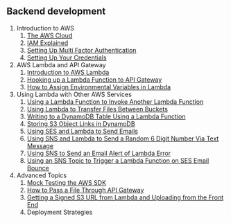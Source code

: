 ## Backend development

1. Introduction to AWS
	1. [The AWS Cloud](aws/introduction-to-aws/aws-cloud.md)
	1. [IAM Explained](aws/introduction-to-aws/iam/iam.md)
	1. [Setting Up Multi Factor Authentication](aws/introduction-to-aws/mfa-setup/mfa-setup.md)
	1. [Setting Up Your Credentials](aws/introduction-to-aws/credentials-setup/credentials-setup.md)
1. AWS Lambda and API Gateway
	1. [Introduction to AWS Lambda](aws/lambda-and-api-gateway/introduction-to-lambda/introduction-to-lambda.md)
	1. [Hooking up a Lambda Function to API Gateway](aws/lambda-and-api-gateway/lambda-api-gateway/lambda-api-gateway.md)
	1. [How to Assign Environmental Variables in Lambda](aws/lambda-and-api-gateway/env-variables/env-variables.md)
1. Using Lambda with Other AWS Services
	1. [Using a Lambda Function to Invoke Another Lambda Function](aws/lambda-and-api-gateway/lambda-invoke/lambda-invoke.md)
	1. [Using Lambda to Transfer Files Between Buckets](aws/lambda-with-other-services/lambda-transfer-buckets/lambda-transfer-buckets.md)
	1. [Writing to a DynamoDB Table Using a Lambda Function](aws/lambda-with-other-services/lambda-dynamodb/lambda-dynamodb.md)
	1. [Storing S3 Object Links in DynamoDB](aws/lambda-with-other-services/s3-lambda-dynamodb/s3-lambda-dynamodb.md)
	1. [Using SES and Lambda to Send Emails](aws/lambda-with-other-services/ses-lambda/ses-lambda.md)
	1. [Using SNS and Lambda to Send a Random 6 Digit Number Via Text Message](aws/lambda-with-other-services/send-sms-code-with-sns/send-sms-code-with-sns.md)
	1. [Using SNS to Send an Email Alert of Lambda Error](aws/lambda-with-other-services/sns-error-alert/sns-error-alert.md)
	1. [Using an SNS Topic to Trigger a Lambda Function on SES Email Bounce](aws/lambda-with-other-services/lambda-ses-bounce/lambda-ses-bounce.md)
1. Advanced Topics
	1. [Mock Testing the AWS SDK](aws/advanced-topics/aws-sdk-mock/aws-sdk-mock.md)
	1. [How to Pass a File Through API Gateway](aws/advanced-topics/pass-file-through-API-gateway/pass-file-through-API-gateway.md)
	1. [Getting a Signed S3 URL from Lambda and Uploading from the Front End](aws/advanced-topics/s3-signed-url/s3-signed-url.md)
	1. Deployment Strategies
